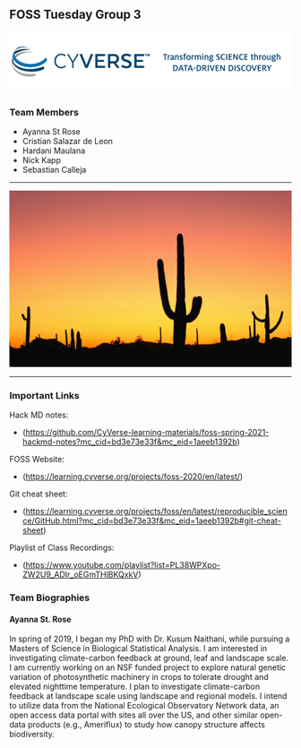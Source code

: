 ## FOSS Tuesday Group 3 

<img src="cyverse_logo.png" class="inline"/>

### Team Members
- Ayanna St Rose
- Cristian Salazar de Leon
- Hardani Maulana
- Nick Kapp
- Sebastian Calleja 

***
<img src="cactus_sunset.jpg" class="inline"/>

***
### Important Links
Hack MD notes: 
- (https://github.com/CyVerse-learning-materials/foss-spring-2021-hackmd-notes?mc_cid=bd3e73e33f&mc_eid=1aeeb1392b)

FOSS Website: 
- (https://learning.cyverse.org/projects/foss-2020/en/latest/)

Git cheat sheet: 
- (https://learning.cyverse.org/projects/foss/en/latest/reproducible_science/GitHub.html?mc_cid=bd3e73e33f&mc_eid=1aeeb1392b#git-cheat-sheet)

Playlist of Class Recordings: 
- (https://www.youtube.com/playlist?list=PL38WPXpo-ZW2U9_ADIr_oEGmTHlBKQxkV)

### Team Biographies

#### Ayanna St. Rose
In spring of 2019, I began my PhD with Dr. Kusum Naithani, while pursuing a Masters of Science in Biological Statistical Analysis. I am interested in investigating climate-carbon feedback at ground, leaf and landscape scale. I am currently working on an NSF funded project to explore natural genetic variation of photosynthetic machinery in crops to tolerate drought and elevated nighttime temperature. I plan to investigate climate-carbon feedback at landscape scale using landscape and regional models. I intend to utilize data from the National Ecological Observatory Network data, an open access data portal with sites all over the US, and other similar open-data products (e.g., Ameriflux) to study how canopy structure affects biodiversity.

